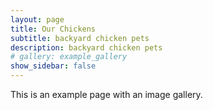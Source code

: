 ```yaml
---
layout: page
title: Our Chickens
subtitle: backyard chicken pets
description: backyard chicken pets
# gallery: example_gallery
show_sidebar: false
---
```


This is an example page with an image gallery. 
